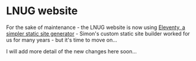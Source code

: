 # LNUG website

For the sake of maintenance - the LNUG website is now using [Eleventy, a simpler static site generator](https://www.11ty.dev/)  - Simon's custom static site builder worked for us for many years - but it's time to move on... 

I will add more detail of the new changes here soon... 
 
